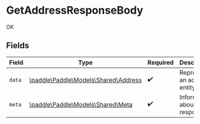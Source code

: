 # GetAddressResponseBody

OK


## Fields

| Field                                                                  | Type                                                                   | Required                                                               | Description                                                            |
| ---------------------------------------------------------------------- | ---------------------------------------------------------------------- | ---------------------------------------------------------------------- | ---------------------------------------------------------------------- |
| `data`                                                                 | [\paddle\Paddle\Models\Shared\Address](../../models/shared/Address.md) | :heavy_check_mark:                                                     | Represents an address entity.                                          |
| `meta`                                                                 | [\paddle\Paddle\Models\Shared\Meta](../../models/shared/Meta.md)       | :heavy_check_mark:                                                     | Information about this response.                                       |